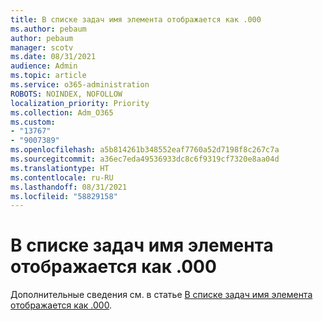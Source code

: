 ```yaml
---
title: В списке задач имя элемента отображается как .000
ms.author: pebaum
author: pebaum
manager: scotv
ms.date: 08/31/2021
audience: Admin
ms.topic: article
ms.service: o365-administration
ROBOTS: NOINDEX, NOFOLLOW
localization_priority: Priority
ms.collection: Adm_O365
ms.custom:
- "13767"
- "9007389"
ms.openlocfilehash: a5b814261b348552eaf7760a52d7198f8c267c7a
ms.sourcegitcommit: a36ec7eda49536933dc8c6f9319cf7320e8aa04d
ms.translationtype: HT
ms.contentlocale: ru-RU
ms.lasthandoff: 08/31/2021
ms.locfileid: "58829158"
---
```

# <a name="task-list-shows-item-title-as-000"></a>В списке задач имя элемента отображается как .000

Дополнительные сведения см. в статье [В списке задач имя элемента отображается как .000](https://docs.microsoft.com/sharepoint/troubleshoot/lists-and-libraries/task-list-shows-000).